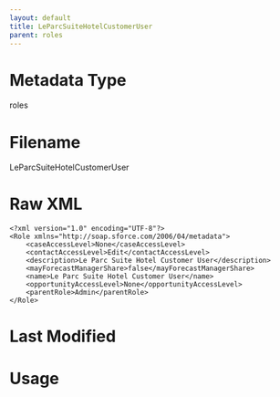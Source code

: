```yaml
---
layout: default
title: LeParcSuiteHotelCustomerUser
parent: roles
---
```

# Metadata Type
roles


# Filename 
LeParcSuiteHotelCustomerUser


# Raw XML
```
<?xml version="1.0" encoding="UTF-8"?>
<Role xmlns="http://soap.sforce.com/2006/04/metadata">
    <caseAccessLevel>None</caseAccessLevel>
    <contactAccessLevel>Edit</contactAccessLevel>
    <description>Le Parc Suite Hotel Customer User</description>
    <mayForecastManagerShare>false</mayForecastManagerShare>
    <name>Le Parc Suite Hotel Customer User</name>
    <opportunityAccessLevel>None</opportunityAccessLevel>
    <parentRole>Admin</parentRole>
</Role>
```


# Last Modified


# Usage
